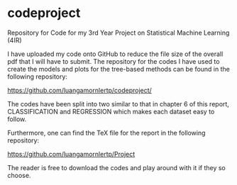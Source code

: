 # codeproject
Repository for Code for my 3rd Year Project on Statistical Machine Learning (4IR)

I have uploaded my code onto GitHub to reduce the file size of the overall pdf that I will have to submit.
The repository for the codes I have used to create the models and plots for the tree-based methods can be found in the following repository:

https://github.com/luangamornlertp/codeproject/

The codes have been split into two similar to that in chapter 6 of this report, CLASSIFICATION and REGRESSION which makes each dataset easy to follow.

Furthermore, one can find the TeX file for the report in the following repository:

https://github.com/luangamornlertp/Project

The reader is free to download the codes and play around with it if they so choose.
